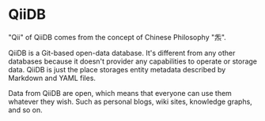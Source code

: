 # QiiDB

"Qii" of QiiDB comes from the concept of Chinese Philosophy "炁".

QiiDB is a Git-based open-data database. It's different from any other databases because it doesn't provider any capabilities to operate or storage data. QiiDB is just the place storages entity metadata described by Markdown and YAML files.

Data from QiiDB are open, which means that everyone can use them whatever they wish. Such as personal blogs, wiki sites, knowledge graphs, and so on.
